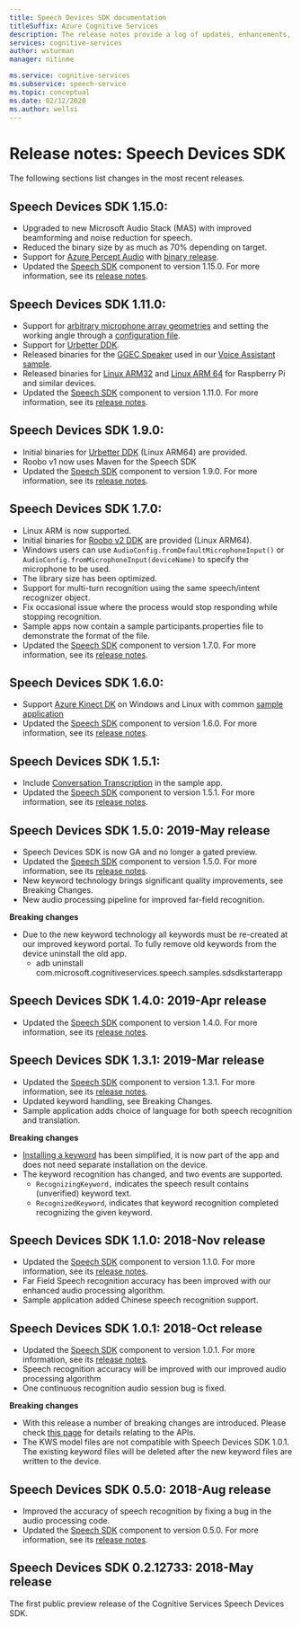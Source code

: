 ```yaml
---
title: Speech Devices SDK documentation
titleSuffix: Azure Cognitive Services
description: The release notes provide a log of updates, enhancements, bug fixes, and changes to the Speech Devices SDK. This article is updated with each release of the Speech Devices SDK.
services: cognitive-services
author: wsturman
manager: nitinme

ms.service: cognitive-services
ms.subservice: speech-service
ms.topic: conceptual
ms.date: 02/12/2020
ms.author: wellsi
---
```


# Release notes: Speech Devices SDK

The following sections list changes in the most recent releases.

## Speech Devices SDK 1.15.0:

- Upgraded to new Microsoft Audio Stack (MAS) with improved beamforming and noise reduction for speech.
- Reduced the binary size by as much as 70% depending on target.
- Support for [Azure Percept Audio](https://docs.microsoft.com/azure/azure-percept/overview-azure-percept-audio) with [binary release](https://aka.ms/sdsdk-download-APAudio).
- Updated the [Speech SDK](./speech-sdk.md) component to version 1.15.0. For more information, see its [release notes](./releasenotes.md).

## Speech Devices SDK 1.11.0:

- Support for [arbitrary microphone array geometries](how-to-devices-microphone-array-configuration.md) and setting the working angle through a [configuration file](https://aka.ms/sdsdk-micarray-json).
- Support for [Urbetter DDK](http://www.urbetter.com/products_56/278.html).
- Released binaries for the [GGEC Speaker](https://aka.ms/sdsdk-download-speaker) used in our [Voice Assistant sample](https://aka.ms/sdsdk-speaker).
- Released binaries for [Linux ARM32](https://aka.ms/sdsdk-download-linux-arm32) and [Linux ARM 64](https://aka.ms/sdsdk-download-linux-arm64) for Raspberry Pi and similar devices.
- Updated the [Speech SDK](./speech-sdk.md) component to version 1.11.0. For more information, see its [release notes](./releasenotes.md).

## Speech Devices SDK 1.9.0:

- Initial binaries for [Urbetter DDK](https://aka.ms/sdsdk-download-urbetter) (Linux ARM64) are provided.
- Roobo v1 now uses Maven for the Speech SDK
- Updated the [Speech SDK](./speech-sdk.md) component to version 1.9.0. For more information, see its [release notes](./releasenotes.md).

## Speech Devices SDK 1.7.0:

- Linux ARM is now supported.
- Initial binaries for [Roobo v2 DDK](https://aka.ms/sdsdk-download-roobov2) are provided (Linux ARM64).
- Windows users can use `AudioConfig.fromDefaultMicrophoneInput()` or `AudioConfig.fromMicrophoneInput(deviceName)` to specify the microphone to be used.
- The library size has been optimized.
- Support for multi-turn recognition using the same speech/intent recognizer object.
- Fix occasional issue where the process would stop responding while stopping recognition.
- Sample apps now contain a sample participants.properties file to demonstrate the format of the file.
- Updated the [Speech SDK](./speech-sdk.md) component to version 1.7.0. For more information, see its [release notes](./releasenotes.md).

## Speech Devices SDK 1.6.0:

- Support [Azure Kinect DK](https://azure.microsoft.com/services/kinect-dk/) on Windows and Linux with common [sample application](./speech-devices-sdk.md)
- Updated the [Speech SDK](./speech-sdk.md) component to version 1.6.0. For more information, see its [release notes](./releasenotes.md).

## Speech Devices SDK 1.5.1:

- Include [Conversation Transcription](./conversation-transcription.md) in the sample app.
- Updated the [Speech SDK](./speech-sdk.md) component to version 1.5.1. For more information, see its [release notes](./releasenotes.md).

## Speech Devices SDK 1.5.0: 2019-May release

- Speech Devices SDK is now GA and no longer a gated preview.
- Updated the [Speech SDK](./speech-sdk.md) component to version 1.5.0. For more information, see its [release notes](./releasenotes.md).
- New keyword technology brings significant quality improvements, see Breaking Changes.
- New audio processing pipeline for improved far-field recognition.

**Breaking changes**

- Due to the new keyword technology all keywords must be re-created at our improved keyword portal. To fully remove old keywords from the device uninstall the old app.
  - adb uninstall com.microsoft.cognitiveservices.speech.samples.sdsdkstarterapp

## Speech Devices SDK 1.4.0: 2019-Apr release

- Updated the [Speech SDK](./speech-sdk.md) component to version 1.4.0. For more information, see its [release notes](./releasenotes.md).

## Speech Devices SDK 1.3.1: 2019-Mar release

- Updated the [Speech SDK](./speech-sdk.md) component to version 1.3.1. For more information, see its [release notes](./releasenotes.md).
- Updated keyword handling, see Breaking Changes.
- Sample application adds choice of language for both speech recognition and translation.

**Breaking changes**

- [Installing a keyword](./custom-keyword-basics.md) has been simplified, it is now part of the app and does not need separate installation on the device.
- The keyword recognition has changed, and two events are supported.
  - `RecognizingKeyword,` indicates the speech result contains (unverified) keyword text.
  - `RecognizedKeyword`, indicates that keyword recognition completed recognizing the given keyword.

## Speech Devices SDK 1.1.0: 2018-Nov release

- Updated the [Speech SDK](./speech-sdk.md) component to version 1.1.0. For more information, see its [release notes](./releasenotes.md).
- Far Field Speech recognition accuracy has been improved with our enhanced audio processing algorithm.
- Sample application added Chinese speech recognition support.

## Speech Devices SDK 1.0.1: 2018-Oct release

- Updated the [Speech SDK](./speech-sdk.md) component to version 1.0.1. For more information, see its [release notes](./releasenotes.md).
- Speech recognition accuracy will be improved with our improved audio processing algorithm
- One continuous recognition audio session bug is fixed.

**Breaking changes**

- With this release a number of breaking changes are introduced. Please check [this page](https://aka.ms/csspeech/breakingchanges_1_0_0) for details relating to the APIs.
- The KWS model files are not compatible with Speech Devices SDK 1.0.1. The existing keyword files will be deleted after the new keyword files are written to the device.

## Speech Devices SDK 0.5.0: 2018-Aug release

- Improved the accuracy of speech recognition by fixing a bug in the audio processing code.
- Updated the [Speech SDK](./speech-sdk.md) component to version 0.5.0. For more information, see its
  [release notes](releasenotes.md#cognitive-services-speech-sdk-050-2018-july-release).

## Speech Devices SDK 0.2.12733: 2018-May release

The first public preview release of the Cognitive Services Speech Devices SDK.